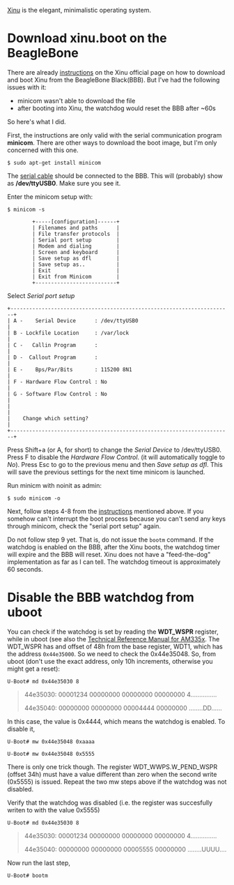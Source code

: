 [Xinu](http://www.xinu.cs.purdue.edu/) is the elegant, minimalistic operating system.

# Download xinu.boot on the BeagleBone

There are already [instructions](http://www.xinu.cs.purdue.edu/files/Xinu_BBB_instructions.txt) on the Xinu official page on how to download and boot Xinu from the BeagleBone Black(BBB). But I've had the following issues with it:
- minicom wasn't able to download the file
- after booting into Xinu, the watchdog would reset the BBB after ~60s

So here's what I did.

First, the instructions are only valid with the serial communication program **minicom**. There are other ways to download the boot image, but I'm only concerned with this one.

`$ sudo apt-get install minicom`

The [serial cable](http://dave.cheney.net/2013/09/22/two-point-five-ways-to-access-the-serial-console-on-your-beaglebone-black) should be connected to the BBB. This will (probably) show as **/dev/ttyUSB0**. Make sure you see it.

Enter the minicom setup with:

`$ minicom -s`

            +-----[configuration]------+
            | Filenames and paths      |
            | File transfer protocols  |
            | Serial port setup        |
            | Modem and dialing        |
            | Screen and keyboard      |
            | Save setup as dfl        |
            | Save setup as..          |
            | Exit                     |
            | Exit from Minicom        |
            +--------------------------+

Select *Serial port setup* 

    +-----------------------------------------------------------------------+   
    | A -    Serial Device      : /dev/ttyUSB0                              |   
    | B - Lockfile Location     : /var/lock                                 |   
    | C -   Callin Program      :                                           |   
    | D -  Callout Program      :                                           |   
    | E -    Bps/Par/Bits       : 115200 8N1                                |   
    | F - Hardware Flow Control : No                                        |   
    | G - Software Flow Control : No                                        |   
    |                                                                       |   
    |    Change which setting?                                              |   
    +-----------------------------------------------------------------------+   

Press Shift+a (or A, for short) to change the *Serial Device* to /dev/ttyUSB0.
Press F to disable the *Hardware Flow Control*. (it will automatically toggle to *No*).
Press Esc to go to the previous menu and then *Save setup as dfl*. This will save the previous settings for the next time minicom is launched.

Run minicm with noinit as admin:

`$ sudo minicom -o`

Next, follow steps 4-8 from the [instructions](http://www.xinu.cs.purdue.edu/files/Xinu_BBB_instructions.txt) mentioned above. If you somehow can't interrupt the boot process because you can't send any keys through minicom, check the "serial port setup" again.

Do not follow step 9 yet. That is, do not issue the `bootm` command. If the watchdog is enabled on the BBB, after the Xinu boots, the watchdog timer will expire and the BBB will reset. Xinu does not have a "feed-the-dog" implementation as far as I can tell. The watchdog timeout is approximately 60 seconds.

# Disable the BBB watchdog from uboot

You can check if the watchdog is set by reading the **WDT_WSPR** register, while in uboot (see also the [Technical Reference Manual for AM335x](http://www.ti.com/general/docs/lit/getliterature.tsp?baseLiteratureNumber=spruh73&fileType=pdf).
The WDT_WSPR has and offset of 48h from the base register, WDT1, which has the address `0x44e35000`. So we need to check the 0x44e35048. 
So, from uboot (don't use the exact address, only 10h increments, otherwise you might get a reset):

`U-Boot# md 0x44e35030 8`

>44e35030: 00001234 00000000 00000000 00000000    4...............
>
>44e35040: 00000000 00000000 00004444 00000000    ........DD......

In this case, the value is 0x4444, which means the watchdog is enabled.
To disable it,

`U-Boot# mw 0x44e35048 0xaaaa`

`U-Boot# mw 0x44e35048 0x5555`

There is only one trick though. The register WDT_WWPS.W_PEND_WSPR (offset 34h) must have a value different than zero when the second write (0x5555) is issued. Repeat the two mw steps above if the watchdog was not disabled.

Verify that the watchdog was disabled (i.e. the register was succesfully writen to with the value 0x5555)

`U-Boot# md 0x44e35030 8`

>44e35030: 00001234 00000000 00000000 00000000    4...............
>
>44e35040: 00000000 00000000 00005555 00000000    ........UUUU....

Now run the last step,

`U-Boot# bootm`
